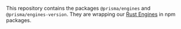 This repository contains the packages `@prisma/engines` and `@prisma/engines-version`.
They are wrapping our [Rust Engines](https://github.com/prisma/prisma-engines) in npm packages.
